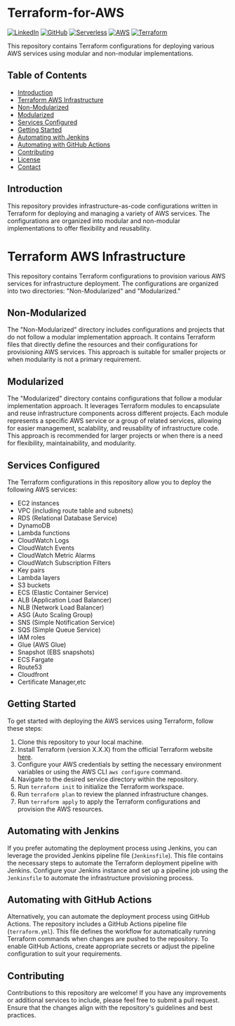 # Terraform-for-AWS
[![LinkedIn](https://img.shields.io/badge/Connect%20with%20me%20on-LinkedIn-blue.svg)](https://www.linkedin.com/in/aman-devops/)
[![GitHub](https://img.shields.io/github/stars/AmanPathak-DevOps.svg?style=social)](https://github.com/AmanPathak-DevOps)
[![Serverless](https://img.shields.io/badge/Serverless-%E2%9A%A1%EF%B8%8F-blueviolet)](https://www.serverless.com)
[![AWS](https://img.shields.io/badge/AWS-%F0%9F%9B%A1-orange)](https://aws.amazon.com)
[![Terraform](https://img.shields.io/badge/Terraform-%E2%9C%A8-lightgrey)](https://www.terraform.io)

This repository contains Terraform configurations for deploying various AWS services using modular and non-modular implementations.

## Table of Contents

- [Introduction](#introduction)
- [Terraform AWS Infrastructure](#Terraform-AWS-Infrastructure)
- [Non-Modularized](#Non-Modularized)
- [Modularized](Modularized)
- [Services Configured](#services-configured)
- [Getting Started](#getting-started)
- [Automating with Jenkins](#automating-with-jenkins)
- [Automating with GitHub Actions](#automating-with-github-actions)
- [Contributing](#contributing)
- [License](#license)
- [Contact](#contact)

## Introduction

This repository provides infrastructure-as-code configurations written in Terraform for deploying and managing a variety of AWS services. The configurations are organized into modular and non-modular implementations to offer flexibility and reusability.

# Terraform AWS Infrastructure

This repository contains Terraform configurations to provision various AWS services for infrastructure deployment. The configurations are organized into two directories: "Non-Modularized" and "Modularized."

## Non-Modularized

The "Non-Modularized" directory includes configurations and projects that do not follow a modular implementation approach. It contains Terraform files that directly define the resources and their configurations for provisioning AWS services. This approach is suitable for smaller projects or when modularity is not a primary requirement.

## Modularized

The "Modularized" directory contains configurations that follow a modular implementation approach. It leverages Terraform modules to encapsulate and reuse infrastructure components across different projects. Each module represents a specific AWS service or a group of related services, allowing for easier management, scalability, and reusability of infrastructure code. This approach is recommended for larger projects or when there is a need for flexibility, maintainability, and modularity.

## Services Configured

The Terraform configurations in this repository allow you to deploy the following AWS services:

- EC2 instances
- VPC (including route table and subnets)
- RDS (Relational Database Service)
- DynamoDB
- Lambda functions
- CloudWatch Logs
- CloudWatch Events
- CloudWatch Metric Alarms
- CloudWatch Subscription Filters
- Key pairs
- Lambda layers
- S3 buckets
- ECS (Elastic Container Service)
- ALB (Application Load Balancer)
- NLB (Network Load Balancer)
- ASG (Auto Scaling Group)
- SNS (Simple Notification Service)
- SQS (Simple Queue Service)
- IAM roles
- Glue (AWS Glue)
- Snapshot (EBS snapshots)
- ECS Fargate
- Route53
- Cloudfront
- Certificate Manager,etc

## Getting Started

To get started with deploying the AWS services using Terraform, follow these steps:

1. Clone this repository to your local machine.
2. Install Terraform (version X.X.X) from the official Terraform website [here](https://www.terraform.io/downloads.html).
3. Configure your AWS credentials by setting the necessary environment variables or using the AWS CLI `aws configure` command.
4. Navigate to the desired service directory within the repository.
5. Run `terraform init` to initialize the Terraform workspace.
6. Run `terraform plan` to review the planned infrastructure changes.
7. Run `terraform apply` to apply the Terraform configurations and provision the AWS resources.

## Automating with Jenkins

If you prefer automating the deployment process using Jenkins, you can leverage the provided Jenkins pipeline file (`Jenkinsfile`). This file contains the necessary steps to automate the Terraform deployment pipeline with Jenkins. Configure your Jenkins instance and set up a pipeline job using the `Jenkinsfile` to automate the infrastructure provisioning process.

## Automating with GitHub Actions

Alternatively, you can automate the deployment process using GitHub Actions. The repository includes a GitHub Actions pipeline file (`terraform.yml`). This file defines the workflow for automatically running Terraform commands when changes are pushed to the repository. To enable GitHub Actions, create appropriate secrets or adjust the pipeline configuration to suit your requirements.

## Contributing

Contributions to this repository are welcome! If you have any improvements or additional services to include, please feel free to submit a pull request. Ensure that the changes align with the repository's guidelines and best practices.

